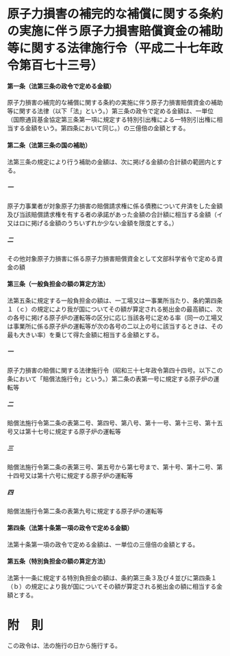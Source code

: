 # 原子力損害の補完的な補償に関する条約の実施に伴う原子力損害賠償資金の補助等に関する法律施行令（平成二十七年政令第百七十三号）
#### 第一条（法第三条の政令で定める金額）
原子力損害の補完的な補償に関する条約の実施に伴う原子力損害賠償資金の補助等に関する法律（以下「法」という。）第三条の政令で定める金額は、一単位（国際通貨基金協定第三条第一項に規定する特別引出権による一特別引出権に相当する金額をいう。第四条において同じ。）の三億倍の金額とする。
#### 第二条（法第三条の国の補助）
法第三条の規定により行う補助の金額は、次に掲げる金額の合計額の範囲内とする。
##### 一
原子力事業者が対象原子力損害の賠償請求権に係る債務について弁済をした金額及び当該賠償請求権を有する者の承諾があった金額の合計額に相当する金額（イ又はロに掲げる金額のうちいずれか少ない金額を限度とする。）
##### 二
その他対象原子力損害に係る原子力損害賠償資金として文部科学省令で定める資金の額
#### 第三条（一般負担金の額の算定方法）
法第五条に規定する一般負担金の額は、一工場又は一事業所当たり、条約第四条１（ｃ）の規定により我が国についてその額が算定される拠出金の最高額に、次の各号に掲げる原子炉の運転等の区分に応じ当該各号に定める率（同一の工場又は事業所に係る原子炉の運転等が次の各号の二以上の号に該当するときは、その最も大きい率）を乗じて得た金額に相当する金額とする。
##### 一
原子力損害の賠償に関する法律施行令（昭和三十七年政令第四十四号。以下この条において「賠償法施行令」という。）第二条の表第一号に規定する原子炉の運転等
##### 二
賠償法施行令第二条の表第二号、第四号、第八号、第十一号、第十三号、第十五号又は第十七号に規定する原子炉の運転等
##### 三
賠償法施行令第二条の表第三号、第五号から第七号まで、第十号、第十二号、第十四号又は第十六号に規定する原子炉の運転等
##### 四
賠償法施行令第二条の表第九号に規定する原子炉の運転等
#### 第四条（法第十条第一項の政令で定める金額）
法第十条第一項の政令で定める金額は、一単位の三億倍の金額とする。
#### 第五条（特別負担金の額の算定方法）
法第十一条に規定する特別負担金の額は、条約第三条３及び４並びに第四条１（ｂ）の規定により我が国についてその額が算定される拠出金の額に相当する金額とする。
# 附　則
この政令は、法の施行の日から施行する。
